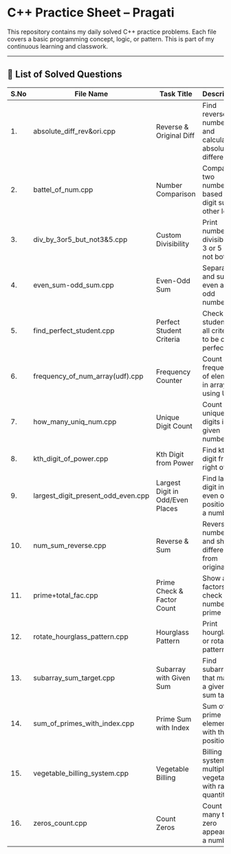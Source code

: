 # C++ Practice Sheet – Pragati

This repository contains my daily solved C++ practice problems. Each file covers a basic programming concept, logic, or pattern. This is part of my continuous learning and classwork.

---

## 📂 List of Solved Questions

| S.No | File Name                            | Task Title                            | Description                                                           |
|------|--------------------------------------|----------------------------------------|-----------------------------------------------------------------------|
| 1.   | absolute_diff_rev&ori.cpp            | Reverse & Original Diff                | Find reverse of a number and calculate absolute difference            |
| 2.   | battel_of_num.cpp                    | Number Comparison                      | Compare two numbers based on digit sum or other logic                 |
| 3.   | div_by_3or5_but_not3&5.cpp           | Custom Divisibility                    | Print numbers divisible by 3 or 5 but not both                        |
| 4.   | even_sum-odd_sum.cpp                 | Even-Odd Sum                           | Separate and sum even and odd numbers                                 |
| 5.   | find_perfect_student.cpp             | Perfect Student Criteria               | Check if a student fits all criteria to be called perfect            |
| 6.   | frequency_of_num_array(udf).cpp      | Frequency Counter                      | Count frequency of elements in array using UDF                        |
| 7.   | how_many_uniq_num.cpp                | Unique Digit Count                     | Count unique digits in a given number                                 |
| 8.   | kth_digit_of_power.cpp               | Kth Digit from Power                   | Find kth digit from right of a^b                                      |
| 9.   | largest_digit_present_odd_even.cpp   | Largest Digit in Odd/Even Places       | Find largest digit in even or odd position of a number                |
| 10.  | num_sum_reverse.cpp                  | Reverse & Sum                          | Reverse a number and show difference from original                    |
| 11.  | prime+total_fac.cpp                  | Prime Check & Factor Count             | Show all factors and check if number is prime                         |
| 12.  | rotate_hourglass_pattern.cpp         | Hourglass Pattern                      | Print hourglass or rotated pattern                                    |
| 13.  | subarray_sum_target.cpp              | Subarray with Given Sum                | Find subarrays that match a given sum target                          |
| 14.  | sum_of_primes_with_index.cpp         | Prime Sum with Index                   | Sum of all prime elements with their positions                        |
| 15.  | vegetable_billing_system.cpp         | Vegetable Billing                      | Billing system for multiple vegetables with rate x quantity           |
| 16.  | zeros_count.cpp                      | Count Zeros                            | Count how many times zero appears in a number                         |
